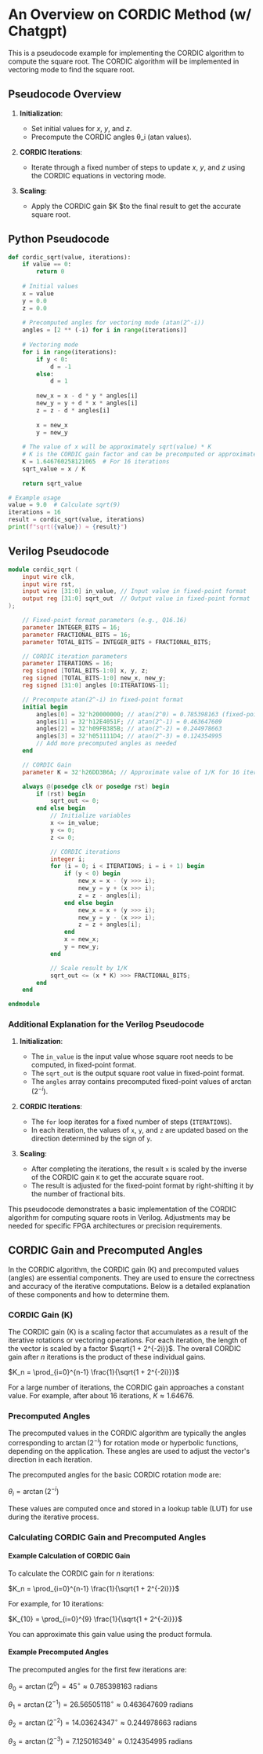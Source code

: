# An Overview on CORDIC Method (w/ Chatgpt)

This is a pseudocode example for implementing the CORDIC algorithm to compute the square root. The CORDIC algorithm will be implemented in vectoring mode to find the square root.

## Pseudocode Overview
1. **Initialization**:
   - Set initial values for $x$, $y$, and $z$.
   - Precompute the CORDIC angles θ_i (atan values).

2. **CORDIC Iterations**:
   - Iterate through a fixed number of steps to update $x$, $y$, and $z$ using the CORDIC equations in vectoring mode.

3. **Scaling**:
   - Apply the CORDIC gain $K $to the final result to get the accurate square root.


## Python Pseudocode
```python
def cordic_sqrt(value, iterations):
    if value == 0:
        return 0
    
    # Initial values
    x = value
    y = 0.0
    z = 0.0
    
    # Precomputed angles for vectoring mode (atan(2^-i))
    angles = [2 ** (-i) for i in range(iterations)]
    
    # Vectoring mode
    for i in range(iterations):
        if y < 0:
            d = -1
        else:
            d = 1
        
        new_x = x - d * y * angles[i]
        new_y = y + d * x * angles[i]
        z = z - d * angles[i]
        
        x = new_x
        y = new_y
    
    # The value of x will be approximately sqrt(value) * K
    # K is the CORDIC gain factor and can be precomputed or approximated
    K = 1.646760258121065  # For 16 iterations
    sqrt_value = x / K
    
    return sqrt_value

# Example usage
value = 9.0  # Calculate sqrt(9)
iterations = 16
result = cordic_sqrt(value, iterations)
print(f"sqrt({value}) ≈ {result}")
```


## Verilog Pseudocode

```verilog
module cordic_sqrt (
    input wire clk,
    input wire rst,
    input wire [31:0] in_value, // Input value in fixed-point format
    output reg [31:0] sqrt_out  // Output value in fixed-point format
);

    // Fixed-point format parameters (e.g., Q16.16)
    parameter INTEGER_BITS = 16;
    parameter FRACTIONAL_BITS = 16;
    parameter TOTAL_BITS = INTEGER_BITS + FRACTIONAL_BITS;

    // CORDIC iteration parameters
    parameter ITERATIONS = 16;
    reg signed [TOTAL_BITS-1:0] x, y, z;
    reg signed [TOTAL_BITS-1:0] new_x, new_y;
    reg signed [31:0] angles [0:ITERATIONS-1];

    // Precompute atan(2^-i) in fixed-point format
    initial begin
        angles[0] = 32'h20000000; // atan(2^0) = 0.785398163 (fixed-point representation)
        angles[1] = 32'h12E4051F; // atan(2^-1) = 0.463647609
        angles[2] = 32'h09FB385B; // atan(2^-2) = 0.244978663
        angles[3] = 32'h051111D4; // atan(2^-3) = 0.124354995
        // Add more precomputed angles as needed
    end

    // CORDIC Gain
    parameter K = 32'h26DD3B6A; // Approximate value of 1/K for 16 iterations in fixed-point

    always @(posedge clk or posedge rst) begin
        if (rst) begin
            sqrt_out <= 0;
        end else begin
            // Initialize variables
            x <= in_value;
            y <= 0;
            z <= 0;

            // CORDIC iterations
            integer i;
            for (i = 0; i < ITERATIONS; i = i + 1) begin
                if (y < 0) begin
                    new_x = x - (y >>> i);
                    new_y = y + (x >>> i);
                    z = z - angles[i];
                end else begin
                    new_x = x + (y >>> i);
                    new_y = y - (x >>> i);
                    z = z + angles[i];
                end
                x = new_x;
                y = new_y;
            end

            // Scale result by 1/K
            sqrt_out <= (x * K) >>> FRACTIONAL_BITS;
        end
    end

endmodule
```

### Additional Explanation for the Verilog Pseudocode

1. **Initialization**:
   - The `in_value` is the input value whose square root needs to be computed, in fixed-point format.
   - The `sqrt_out` is the output square root value in fixed-point format.
   - The `angles` array contains precomputed fixed-point values of $\arctan(2^{-i})$.

2. **CORDIC Iterations**:
   - The `for` loop iterates for a fixed number of steps (`ITERATIONS`).
   - In each iteration, the values of `x`, `y`, and `z` are updated based on the direction determined by the sign of `y`.

3. **Scaling**:
   - After completing the iterations, the result `x` is scaled by the inverse of the CORDIC gain `K` to get the accurate square root.
   - The result is adjusted for the fixed-point format by right-shifting it by the number of fractional bits.

This pseudocode demonstrates a basic implementation of the CORDIC algorithm for computing square roots in Verilog. Adjustments may be needed for specific FPGA architectures or precision requirements.


## CORDIC Gain and Precomputed Angles

In the CORDIC algorithm, the CORDIC gain (K) and precomputed values (angles) are essential components. They are used to ensure the correctness and accuracy of the iterative computations. Below is a detailed explanation of these components and how to determine them.

### CORDIC Gain (K)

The CORDIC gain (K) is a scaling factor that accumulates as a result of the iterative rotations or vectoring operations. For each iteration, the length of the vector is scaled by a factor $\sqrt{1 + 2^{-2i}}$. The overall CORDIC gain after $n$ iterations is the product of these individual gains.

$K_n = \prod_{i=0}^{n-1} \frac{1}{\sqrt{1 + 2^{-2i}}}$

For a large number of iterations, the CORDIC gain approaches a constant value. For example, after about 16 iterations, $K \approx 1.64676$.

### Precomputed Angles

The precomputed values in the CORDIC algorithm are typically the angles corresponding to $\arctan(2^{-i})$ for rotation mode or hyperbolic functions, depending on the application. These angles are used to adjust the vector's direction in each iteration.

The precomputed angles for the basic CORDIC rotation mode are:

$θ_i = \arctan(2^{-i})$

These values are computed once and stored in a lookup table (LUT) for use during the iterative process.

### Calculating CORDIC Gain and Precomputed Angles

#### Example Calculation of CORDIC Gain

To calculate the CORDIC gain for $n$ iterations:

$K_n = \prod_{i=0}^{n-1} \frac{1}{\sqrt{1 + 2^{-2i}}}$

For example, for 10 iterations:

$K_{10} = \prod_{i=0}^{9} \frac{1}{\sqrt{1 + 2^{-2i}}}$

You can approximate this gain value using the product formula.

#### Example Precomputed Angles

The precomputed angles for the first few iterations are:

$θ_0 = \arctan(2^0) = 45^\circ \approx 0.785398163 \text{ radians}$

$θ_1 = \arctan(2^{-1}) = 26.56505118^\circ \approx 0.463647609 \text{ radians}$

$θ_2 = \arctan(2^{-2}) = 14.03624347^\circ \approx 0.244978663 \text{ radians}$

$θ_3 = \arctan(2^{-3}) = 7.125016349^\circ \approx 0.124354995 \text{ radians}$
